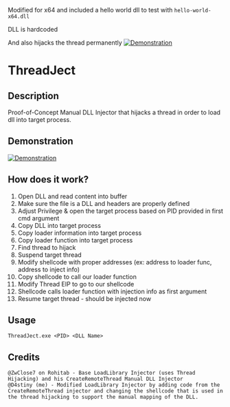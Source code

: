 Modified for x64 and included a hello world dll to test with ```hello-world-x64.dll```

DLL is hardcoded

And also hijacks the thread permanently
[![Demonstration](https://i.imgur.com/1lJp0UX.png)](https://i.imgur.com/1lJp0UX.png)

# ThreadJect
## Description
Proof-of-Concept Manual DLL Injector that hijacks a thread in order to load dll into target process.
## Demonstration
[![Demonstration](https://img.youtube.com/vi/5vbEJr7Yt5U/0.jpg)](https://www.youtube.com/watch?v=5vbEJr7Yt5U)
## How does it work?
1. Open DLL and read content into buffer
2. Make sure the file is a DLL and headers are properly defined
3. Adjust Privilege & open the target process based on PID provided in first cmd argument
4. Copy DLL into target process
5. Copy loader information into target process
6. Copy loader function into target process
7. Find thread to hijack
8. Suspend target thread
9. Modify shellcode with proper addresses (ex: address to loader func, address to inject info)
10. Copy shellcode to call our loader function
11. Modify Thread EIP to go to our shellcode
12. Shellcode calls loader function with injection info as first argument
13. Resume target thread - should be injected now
## Usage
```
ThreadJect.exe <PID> <DLL Name>
```
## Credits
```
@ZwClose7 on Rohitab - Base LoadLibrary Injector (uses Thread Hijacking) and his CreateRemoteThread Manual DLL Injector
@D4stiny (me) - Modified LoadLibrary Injector by adding code from the CreateRemoteThread injector and changing the shellcode that is used in the thread hijacking to support the manual mapping of the DLL.
```
